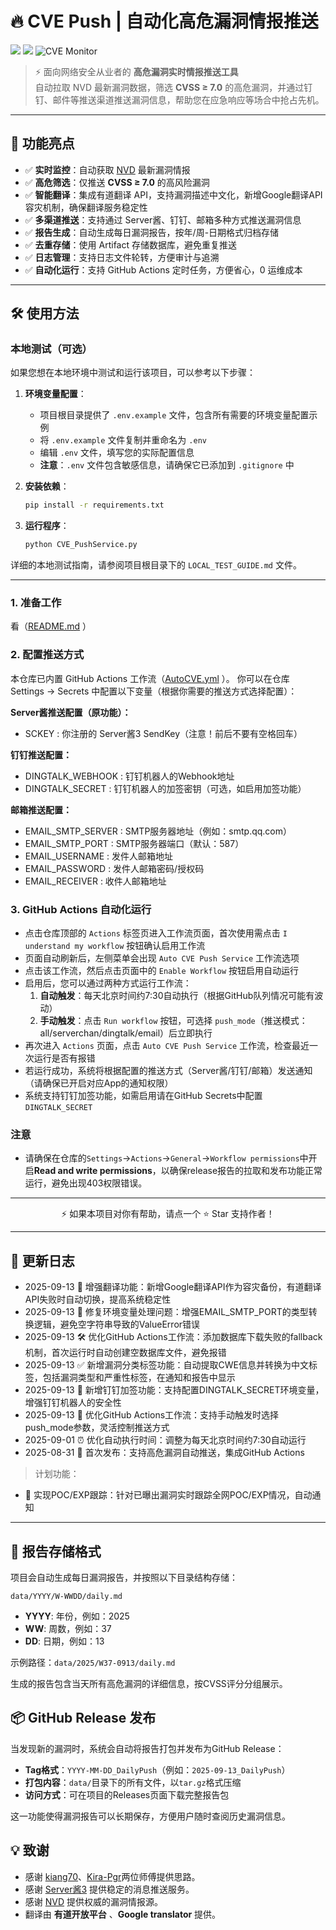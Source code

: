 # 🔥 CVE Push | 自动化高危漏洞情报推送

<p align="center">

  <img src="https://img.shields.io/github/stars/adminlove520/cvePush?color=yellow&logo=riseup&logoColor=yellow&style=flat-square"></a>
  <img src="https://img.shields.io/github/forks/adminlove520/cvePush?color=purple&style=flat-square"></a>
  <img src="https://img.shields.io/badge/cvePush-blue?logo=datadog" alt="CVE Monitor">

</p>

> ⚡ 面向网络安全从业者的 **高危漏洞实时情报推送工具**  
> 自动拉取 NVD 最新漏洞数据，筛选 **CVSS ≥ 7.0** 的高危漏洞，并通过钉钉、邮件等推送渠道推送漏洞信息，帮助您在应急响应等场合中抢占先机。  

---

## 🚀 功能亮点

- ✅ **实时监控**：自动获取 [NVD](https://nvd.nist.gov/) 最新漏洞情报  
- ✅ **高危筛选**：仅推送 **CVSS ≥ 7.0** 的高风险漏洞  
- ✅ **智能翻译**：集成有道翻译 API，支持漏洞描述中文化，新增Google翻译API容灾机制，确保翻译服务稳定性  
- ✅ **多渠道推送**：支持通过 Server酱、钉钉、邮箱多种方式推送漏洞信息  
- ✅ **报告生成**：自动生成每日漏洞报告，按年/周-日期格式归档存储  
- ✅ **去重存储**：使用 Artifact 存储数据库，避免重复推送  
- ✅ **日志管理**：支持日志文件轮转，方便审计与追溯  
- ✅ **自动化运行**：支持 GitHub Actions 定时任务，方便省心，0 运维成本

---

## 🛠️ 使用方法

### 本地测试（可选）

如果您想在本地环境中测试和运行该项目，可以参考以下步骤：

1. **环境变量配置**：
   - 项目根目录提供了 `.env.example` 文件，包含所有需要的环境变量配置示例
   - 将 `.env.example` 文件复制并重命名为 `.env`
   - 编辑 `.env` 文件，填写您的实际配置信息
   - **注意**：`.env` 文件包含敏感信息，请确保它已添加到 `.gitignore` 中

2. **安装依赖**：
   ```bash
   pip install -r requirements.txt
   ```

3. **运行程序**：
   ```bash
   python CVE_PushService.py
   ```

详细的本地测试指南，请参阅项目根目录下的 `LOCAL_TEST_GUIDE.md` 文件。

---

### 1. 准备工作
看（[README.md](./README.md) ）

### 2. 配置推送方式

本仓库已内置 GitHub Actions 工作流（[AutoCVE.yml](./workflows/AutoCVE.yml) ）。
你可以在仓库 Settings → Secrets 中配置以下变量（根据你需要的推送方式选择配置）：

**Server酱推送配置（原功能）：**
- SCKEY : 你注册的 Server酱3 SendKey（注意！前后不要有空格回车）

**钉钉推送配置：**
- DINGTALK_WEBHOOK : 钉钉机器人的Webhook地址
- DINGTALK_SECRET : 钉钉机器人的加签密钥（可选，如启用加签功能）

**邮箱推送配置：**
- EMAIL_SMTP_SERVER : SMTP服务器地址（例如：smtp.qq.com）
- EMAIL_SMTP_PORT : SMTP服务器端口（默认：587）
- EMAIL_USERNAME : 发件人邮箱地址
- EMAIL_PASSWORD : 发件人邮箱密码/授权码
- EMAIL_RECEIVER : 收件人邮箱地址


### 3. GitHub Actions 自动化运行

- 点击仓库顶部的 `Actions` 标签页进入工作流页面，首次使用需点击 `I understand my workflow` 按钮确认启用工作流
- 页面自动刷新后，左侧菜单会出现 `Auto CVE Push Service` 工作流选项
- 点击该工作流，然后点击页面中的 `Enable Workflow` 按钮启用自动运行
- 启用后，您可以通过两种方式运行工作流：
  1. **自动触发**：每天北京时间约7:30自动执行（根据GitHub队列情况可能有波动）
  2. **手动触发**：点击 `Run workflow` 按钮，可选择 `push_mode`（推送模式：all/serverchan/dingtalk/email）后立即执行
- 再次进入 `Actions` 页面，点击 `Auto CVE Push Service` 工作流，检查最近一次运行是否有报错
- 若运行成功，系统将根据配置的推送方式（Server酱/钉钉/邮箱）发送通知（请确保已开启对应App的通知权限）
- 系统支持钉钉加签功能，如需启用请在GitHub Secrets中配置`DINGTALK_SECRET`

### 注意


- 请确保在仓库的`Settings`→`Actions`→`General`→`Workflow permissions`中开启**Read and write permissions**，以确保release报告的拉取和发布功能正常运行，避免出现403权限错误。

---

<p align="center">⚡ 如果本项目对你有帮助，请点一个 ⭐ Star 支持作者！</p> 

---

## 📅 更新日志

- 2025-09-13 🔄 增强翻译功能：新增Google翻译API作为容灾备份，有道翻译API失败时自动切换，提高系统稳定性
- 2025-09-13 🐛 修复环境变量处理问题：增强EMAIL_SMTP_PORT的类型转换逻辑，避免空字符串导致的ValueError错误
- 2025-09-13 🛠️ 优化GitHub Actions工作流：添加数据库下载失败的fallback机制，首次运行时自动创建空数据库文件，避免报错
- 2025-09-13 ✅ 新增漏洞分类标签功能：自动提取CWE信息并转换为中文标签，包括漏洞类型和严重性标签，在通知和报告中显示
- 2025-09-13 🔐 新增钉钉加签功能：支持配置DINGTALK_SECRET环境变量，增强钉钉机器人的安全性
- 2025-09-13 🔧 优化GitHub Actions工作流：支持手动触发时选择push_mode参数，灵活控制推送方式
- 2025-09-01 ⏰ 优化自动执行时间：调整为每天北京时间约7:30自动运行
- 2025-08-31 🎉 首次发布：支持高危漏洞自动推送，集成GitHub Actions

> 计划功能：
- 🔲 实现POC/EXP跟踪：针对已曝出漏洞实时跟踪全网POC/EXP情况，自动通知

---

## 💾 报告存储格式

项目会自动生成每日漏洞报告，并按照以下目录结构存储：
```
data/YYYY/W-WWDD/daily.md
```

- **YYYY**: 年份，例如：2025
- **WW**: 周数，例如：37
- **DD**: 日期，例如：13

示例路径：`data/2025/W37-0913/daily.md`

生成的报告包含当天所有高危漏洞的详细信息，按CVSS评分分组展示。

## 📦 GitHub Release 发布

当发现新的漏洞时，系统会自动将报告打包并发布为GitHub Release：

- **Tag格式**：`YYYY-MM-DD_DailyPush`（例如：`2025-09-13_DailyPush`）
- **打包内容**：`data/`目录下的所有文件，以`tar.gz`格式压缩
- **访问方式**：可在项目的Releases页面下载完整报告包

这一功能使得漏洞报告可以长期保存，方便用户随时查阅历史漏洞信息。

## 💡 致谢

- 感谢 [kiang70](https://github.com/kiang70/Github-Monitor/)、[Kira-Pgr](https://github.com/Kira-Pgr/Github-CVE-Listener)两位师傅提供思路。
- 感谢 [Server酱3](https://sc3.ft07.com/) 提供稳定的消息推送服务。
- 感谢 [NVD](https://nvd.nist.gov/) 提供权威的漏洞情报源。
- 翻译由 **有道开放平台** 、**Google translator** 提供。




